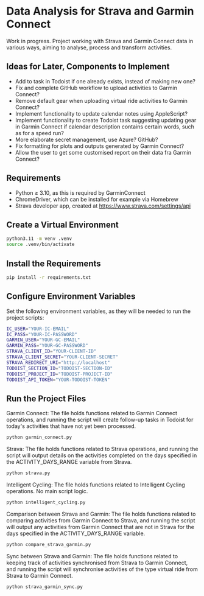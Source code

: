 # Data Analysis for Strava and Garmin Connect

Work in progress. Project working with Strava and Garmin Connect data in various ways, aiming to analyse, process and transform activities.

## Ideas for Later, Components to Implement

- Add to task in Todoist if one already exists, instead of making new one?
- Fix and complete GitHub workflow to upload activities to Garmin Connect?
- Remove default gear when uploading virtual ride activities to Garmin Connect?
- Implement functionality to update calendar notes using AppleScript?
- Implement functionality to create Todoist task suggesting updating gear in Garmin Connect if calendar description contains certain words, such as for a speed run?
- More elaborate secret management, use Azure? GitHub?
- Fix formatting for plots and outputs generated by Garmin Connect?
- Allow the user to get some customised report on their data fra Garmin Connect?

## Requirements

- Python ≥ 3.10, as this is required by GarminConnect
- ChromeDriver, which can be installed for example via Homebrew
- Strava developer app, created at <https://www.strava.com/settings/api>

## Create a Virtual Environment

```bash
python3.11 -m venv .venv
source .venv/bin/activate
```

## Install the Requirements

```bash
pip install -r requirements.txt
```

## Configure Environment Variables

Set the following environment variables, as they will be needed to run the project scripts:

```bash
IC_USER="YOUR-IC-EMAIL"
IC_PASS="YOUR-IC-PASSWORD"
GARMIN_USER="YOUR-GC-EMAIL"
GARMIN_PASS="YOUR-GC-PASSWORD"
STRAVA_CLIENT_ID="YOUR-CLIENT-ID"
STRAVA_CLIENT_SECRET="YOUR-CLIENT-SECRET"
STRAVA_REDIRECT_URI="http://localhost"
TODOIST_SECTION_ID="TODOIST-SECTION-ID"
TODOIST_PROJECT_ID="TODOIST-PROJECT-ID"
TODOIST_API_TOKEN="YOUR-TODOIST-TOKEN"
```

## Run the Project Files

Garmin Connect:
The file holds functions related to Garmin Connect operations, and running the script will create follow-up tasks in Todoist for today's activities that have not yet been processed.

```bash
python garmin_connect.py
```

Strava:
The file holds functions related to Strava operations, and running the script will output details on the activities completed on the days specified in the ACTIVITY_DAYS_RANGE variable from Strava.

```bash
python strava.py
```

Intelligent Cycling:
The file holds functions related to Intelligent Cycling operations. No main script logic.

```bash
python intelligent_cycling.py
```

Comparison between Strava and Garmin:
The file holds functions related to comparing activities from Garmin Connect to Strava, and running the script will output any activities from Garmin Connect that are not in Strava for the days specified in the ACTIVITY_DAYS_RANGE variable.

```bash
python compare_strava_garmin.py
```

Sync between Strava and Garmin:
The file holds functions related to keeping track of activities synchronised from Strava to Garmin Connect, and running the script will synchronise activities of the type virtual ride from Strava to Garmin Connect.

```bash
python strava_garmin_sync.py
```
